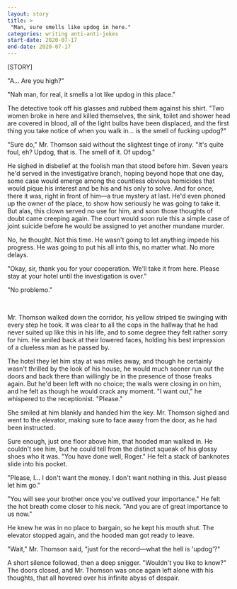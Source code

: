 ```yaml
---
layout: story
title: >
 "Man, sure smells like updog in here."
categories: writing anti-anti-jokes
start-date: 2020-07-17
end-date: 2020-07-17
---
```


[STORY]

"A… Are you high?"

"Nah man, for real, it smells a lot like updog in this place."

The detective took off his glasses and rubbed them against his shirt. "Two women broke in here and killed themselves, the sink, toilet and shower head are covered in blood, all of the light bulbs have been displaced, and the first thing you take notice of when you walk in… is the smell of fucking updog?"

"Sure do," Mr. Thomson said without the slightest tinge of irony. "It's quite foul, eh? Updog, that is. The smell of it. Of updog."

He sighed in disbelief at the foolish man that stood before him. Seven years he'd served in the investigative branch, hoping beyond hope that one day, some case would emerge among the countless obvious homicides that would pique his interest and be his and his only to solve. And for once, there it was, right in front of him—a true mystery at last. He'd even phoned up the owner of the place, to show how seriously he was going to take it. But alas, this clown served no use for him, and soon those thoughts of doubt came creeping again. The court would soon rule this a simple case of joint suicide before he would be assigned to yet another mundane murder.

No, he thought. Not this time. He wasn't going to let anything impede his progress. He was going to put his all into this, no matter what. No more delays.

"Okay, sir, thank you for your cooperation. We'll take it from here. Please stay at your hotel until the investigation is over."

"No problemo."

&nbsp;

Mr. Thomson walked down the corridor, his yellow striped tie swinging with every step he took. It was clear to all the cops in the hallway that he had never suited up like this in his life, and to some degree they felt rather sorry for him. He smiled back at their lowered faces, holding his best impression of a clueless man as he passed by.

The hotel they let him stay at was miles away, and though he certainly wasn't thrilled by the look of his house, he would much sooner run out the doors and back there than willingly be in the presence of those freaks again. But he'd been left with no choice; the walls were closing in on him, and he felt as though he would crack any moment. "I want out," he whispered to the receptionist. "Please."

She smiled at him blankly and handed him the key. Mr. Thomson sighed and went to the elevator, making sure to face away from the door, as he had been instructed.

Sure enough, just one floor above him, that hooded man walked in. He couldn't see him, but he could tell from the distinct squeak of his glossy shoes who it was. "You have done well, Roger." He felt a stack of banknotes slide into his pocket.

"Please, I… I don't want the money. I don't want nothing in this. Just please let him go."

"You will see your brother once you've outlived your importance." He felt the hot breath come closer to his neck. "And you are of great importance to us now."

He knew he was in no place to bargain, so he kept his mouth shut. The elevator stopped again, and the hooded man got ready to leave.

"Wait," Mr. Thomson said, "just for the record—what the hell is 'updog'?"

A short silence followed, then a deep snigger. "Wouldn't you like to know?" The doors closed, and Mr. Thomson was once again left alone with his thoughts, that all hovered over his infinite abyss of despair.